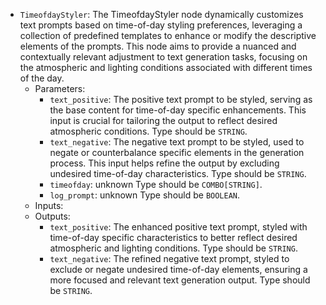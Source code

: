 - `TimeofdayStyler`: The TimeofdayStyler node dynamically customizes text prompts based on time-of-day styling preferences, leveraging a collection of predefined templates to enhance or modify the descriptive elements of the prompts. This node aims to provide a nuanced and contextually relevant adjustment to text generation tasks, focusing on the atmospheric and lighting conditions associated with different times of the day.
    - Parameters:
        - `text_positive`: The positive text prompt to be styled, serving as the base content for time-of-day specific enhancements. This input is crucial for tailoring the output to reflect desired atmospheric conditions. Type should be `STRING`.
        - `text_negative`: The negative text prompt to be styled, used to negate or counterbalance specific elements in the generation process. This input helps refine the output by excluding undesired time-of-day characteristics. Type should be `STRING`.
        - `timeofday`: unknown Type should be `COMBO[STRING]`.
        - `log_prompt`: unknown Type should be `BOOLEAN`.
    - Inputs:
    - Outputs:
        - `text_positive`: The enhanced positive text prompt, styled with time-of-day specific characteristics to better reflect desired atmospheric and lighting conditions. Type should be `STRING`.
        - `text_negative`: The refined negative text prompt, styled to exclude or negate undesired time-of-day elements, ensuring a more focused and relevant text generation output. Type should be `STRING`.
